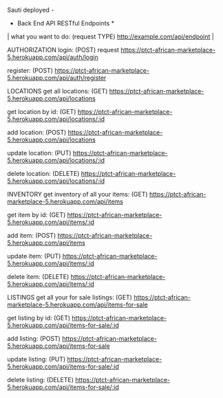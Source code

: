 Sauti
deployed - 
* Back End API RESTful Endpoints *

| what you want to do: (request TYPE) http://example.com/api/endpoint |

AUTHORIZATION
login: (POST) request https://ptct-african-marketplace-5.herokuapp.com/api/auth/login

register: (POST)  https://ptct-african-marketplace-5.herokuapp.com/api/auth/register

LOCATIONS
get all locations: (GET) https://ptct-african-marketplace-5.herokuapp.com/api/locations

get location by id: (GET) https://ptct-african-marketplace-5.herokuapp.com/api/locations/:id

add location: (POST) https://ptct-african-marketplace-5.herokuapp.com/api/locations

update location: (PUT) https://ptct-african-marketplace-5.herokuapp.com/api/locations/:id

delete location: (DELETE) https://ptct-african-marketplace-5.herokuapp.com/api/locations/:id

INVENTORY
get inventory of all your items: (GET) https://ptct-african-marketplace-5.herokuapp.com/api/items

get item by id: (GET) https://ptct-african-marketplace-5.herokuapp.com/api/items/:id

add item: (POST) https://ptct-african-marketplace-5.herokuapp.com/api/items

update item: (PUT) https://ptct-african-marketplace-5.herokuapp.com/api/items/:id

delete item: (DELETE) https://ptct-african-marketplace-5.herokuapp.com/api/items/:id

LISTINGS
get all your for sale listings: (GET) https://ptct-african-marketplace-5.herokuapp.com/api/items-for-sale

get listing by id: (GET) https://ptct-african-marketplace-5.herokuapp.com/api/items-for-sale/:id

add listing: (POST) https://ptct-african-marketplace-5.herokuapp.com/api/items-for-sale

update listing: (PUT) https://ptct-african-marketplace-5.herokuapp.com/api/items-for-sale/:id

delete  listing: (DELETE) https://ptct-african-marketplace-5.herokuapp.com/api/items-for-sale/:id
